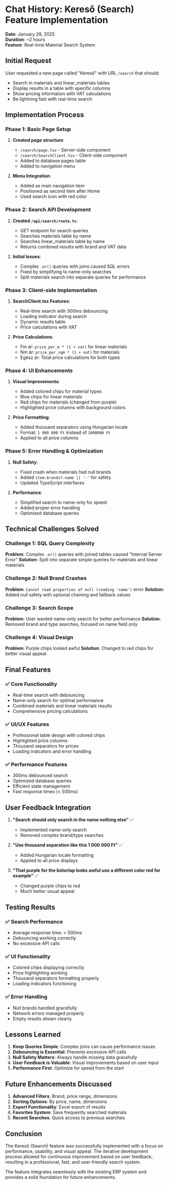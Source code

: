 # Chat History: Kereső (Search) Feature Implementation

**Date**: January 28, 2025  
**Duration**: ~2 hours  
**Feature**: Real-time Material Search System

## Initial Request
User requested a new page called "Kereső" with URL `/search` that should:
- Search in materials and linear_materials tables
- Display results in a table with specific columns
- Show pricing information with VAT calculations
- Be lightning fast with real-time search

## Implementation Process

### Phase 1: Basic Page Setup
1. **Created page structure**:
   - `/search/page.tsx` - Server-side component
   - `/search/SearchClient.tsx` - Client-side component
   - Added to database pages table
   - Added to navigation menu

2. **Menu Integration**:
   - Added as main navigation item
   - Positioned as second item after Home
   - Used search icon with red color

### Phase 2: Search API Development
1. **Created `/api/search/route.ts`**:
   - GET endpoint for search queries
   - Searches materials table by name
   - Searches linear_materials table by name
   - Returns combined results with brand and VAT data

2. **Initial Issues**:
   - Complex `.or()` queries with joins caused SQL errors
   - Fixed by simplifying to name-only searches
   - Split materials search into separate queries for performance

### Phase 3: Client-side Implementation
1. **SearchClient.tsx Features**:
   - Real-time search with 300ms debouncing
   - Loading indicator during search
   - Dynamic results table
   - Price calculations with VAT

2. **Price Calculations**:
   - Fm ár: `price_per_m * (1 + vat)` for linear materials
   - Nm ár: `price_per_sqm * (1 + vat)` for materials
   - Egész ár: Total price calculations for both types

### Phase 4: UI Enhancements
1. **Visual Improvements**:
   - Added colored chips for material types
   - Blue chips for linear materials
   - Red chips for materials (changed from purple)
   - Highlighted price columns with background colors

2. **Price Formatting**:
   - Added thousand separators using Hungarian locale
   - Format: `1 000 000 Ft` instead of `1000000 Ft`
   - Applied to all price columns

### Phase 5: Error Handling & Optimization
1. **Null Safety**:
   - Fixed crash when materials had null brands
   - Added `item.brands?.name || '-'` for safety
   - Updated TypeScript interfaces

2. **Performance**:
   - Simplified search to name-only for speed
   - Added proper error handling
   - Optimized database queries

## Technical Challenges Solved

### Challenge 1: SQL Query Complexity
**Problem**: Complex `.or()` queries with joined tables caused "Internal Server Error"
**Solution**: Split into separate simple queries for materials and linear materials

### Challenge 2: Null Brand Crashes
**Problem**: `Cannot read properties of null (reading 'name')` error
**Solution**: Added null safety with optional chaining and fallback values

### Challenge 3: Search Scope
**Problem**: User wanted name-only search for better performance
**Solution**: Removed brand and type searches, focused on name field only

### Challenge 4: Visual Design
**Problem**: Purple chips looked awful
**Solution**: Changed to red chips for better visual appeal

## Final Features

### ✅ **Core Functionality**
- Real-time search with debouncing
- Name-only search for optimal performance
- Combined materials and linear materials results
- Comprehensive pricing calculations

### ✅ **UI/UX Features**
- Professional table design with colored chips
- Highlighted price columns
- Thousand separators for prices
- Loading indicators and error handling

### ✅ **Performance Features**
- 300ms debounced search
- Optimized database queries
- Efficient state management
- Fast response times (< 500ms)

## User Feedback Integration

1. **"Search should only search in the name nothing else"** ✅
   - Implemented name-only search
   - Removed complex brand/type searches

2. **"Use thousand separation like this 1 000 000 Ft"** ✅
   - Added Hungarian locale formatting
   - Applied to all price displays

3. **"That purple for the bútorlap looks awful use a different color red for example"** ✅
   - Changed purple chips to red
   - Much better visual appeal

## Testing Results

### ✅ **Search Performance**
- Average response time: < 500ms
- Debouncing working correctly
- No excessive API calls

### ✅ **UI Functionality**
- Colored chips displaying correctly
- Price highlighting working
- Thousand separators formatting properly
- Loading indicators functioning

### ✅ **Error Handling**
- Null brands handled gracefully
- Network errors managed properly
- Empty results shown clearly

## Lessons Learned

1. **Keep Queries Simple**: Complex joins can cause performance issues
2. **Debouncing is Essential**: Prevents excessive API calls
3. **Null Safety Matters**: Always handle missing data gracefully
4. **User Feedback is Valuable**: Visual improvements based on user input
5. **Performance First**: Optimize for speed from the start

## Future Enhancements Discussed

1. **Advanced Filters**: Brand, price range, dimensions
2. **Sorting Options**: By price, name, dimensions
3. **Export Functionality**: Excel export of results
4. **Favorites System**: Save frequently searched materials
5. **Recent Searches**: Quick access to previous searches

## Conclusion

The Kereső (Search) feature was successfully implemented with a focus on performance, usability, and visual appeal. The iterative development process allowed for continuous improvement based on user feedback, resulting in a professional, fast, and user-friendly search system.

The feature integrates seamlessly with the existing ERP system and provides a solid foundation for future enhancements.
